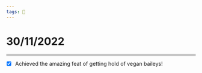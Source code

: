 ```yaml
---
tags: 📆
---
```


# 30/11/2022
---

- [x] Achieved the amazing feat of getting hold of vegan baileys!

